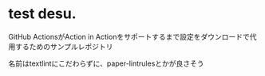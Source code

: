 # test desu.
GitHub ActionsがAction in Actionをサポートするまで設定をダウンロードで代用するためのサンプルレポジトリ

名前はtextlintにこだわらずに、paper-lintrulesとかが良さそう
